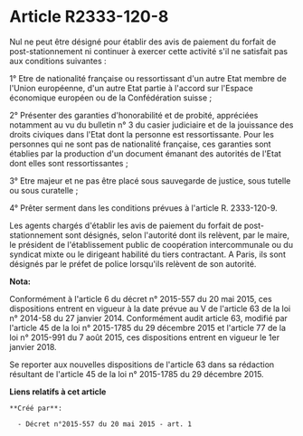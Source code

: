 # Article R2333-120-8

Nul ne peut être désigné pour établir des avis de paiement du forfait de post-stationnement ni continuer à exercer cette
activité s'il ne satisfait pas aux conditions suivantes : 

1° Etre de nationalité française ou ressortissant d'un autre Etat membre de l'Union européenne, d'un autre Etat partie à
l'accord sur l'Espace économique européen ou de la Confédération suisse ; 

2° Présenter des garanties d'honorabilité et de probité, appréciées notamment au vu du bulletin n° 3 du casier judiciaire et
de la jouissance des droits civiques dans l'Etat dont la personne est ressortissante. Pour les personnes qui ne sont pas de
nationalité française, ces garanties sont établies par la production d'un document émanant des autorités de l'Etat dont elles
sont ressortissantes ; 

3° Etre majeur et ne pas être placé sous sauvegarde de justice, sous tutelle ou sous curatelle ; 

4° Prêter serment dans les conditions prévues à l'article R. 2333-120-9. 

Les agents chargés d'établir les avis de paiement du forfait de post-stationnement sont désignés, selon l'autorité dont ils
relèvent, par le maire, le président de l'établissement public de coopération intercommunale ou du syndicat mixte ou le
dirigeant habilité du tiers contractant. A Paris, ils sont désignés par le préfet de police lorsqu'ils relèvent de son
autorité.

**Nota:**

Conformément à l'article 6 du décret n° 2015-557 du 20 mai 2015, ces dispositions entrent en vigueur à la date prévue au V de
l'article 63 de la loi n° 2014-58 du 27 janvier 2014. Conformément audit article 63, modifié par l'article 45 de la loi n°
2015-1785 du 29 décembre 2015 et l'article 77 de la loi n° 2015-991 du 7 août 2015, ces dispositions entrent en vigueur le
1er janvier 2018. 

Se reporter aux nouvelles dispositions de l'article 63 dans sa rédaction résultant de l'article 45 de la loi n° 2015-1785 du
29 décembre 2015.

**Liens relatifs à cet article**

	**Créé par**:

	  - Décret n°2015-557 du 20 mai 2015 - art. 1
